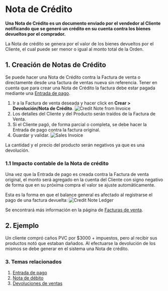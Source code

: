 <!-- add-breadcrumbs -->
# Nota de Crédito

**Una Nota de Crédito es un documento enviado por el vendedor al Cliente notificando que se generó un crédito en su cuenta contra los bienes devueltos por el comprador.**

La Nota de crédito se genera por el valor de los bienes devueltos por el Cliente, el cual puede ser menor o igual al monto total de la Orden. 

## 1. Creación de Notas de Crédito

Se puede hacer una Nota de Crédito contra la Factura de venta o directamente desde una factura de ventas nueva sin referencia. Tener en cuenta que para crear una Nota de Crédito la factura debe estar pagada mediante una [Entrada de pago](/docs/user/manual/es/accounts/payment-entry).

1. Ir a la Factura de venta deseada y hacer click en **Crear > Devolución/Nota de Crédito**.
    ![Credit Note from Invoice](/docs/assets/img/accounts/credit-note-from-invoice.png)
1. Los detalles del Cliente y del Producto serán traídos de la Factura de Venta.
1. Si el Cliente pagó, de forma parcial o completa, se debe hacer la Entrada de pago contra la factura original.
1. Guardar y validar.
    <img class="screenshot" alt="Sales Invoice" src="{{docs_base_url}}/assets/img/accounts/credit-note.png">

La cantidad y el precio del producto serán negativos ya que es una devolución.

### 1.1 Impacto contable de la Nota de crédito
Una vez que la Entrada de pago es creada contra la Factura de venta original, el monto será agregado en la cuenta del Cliente con signo negativo de forma que en su próxima compra el valor se ajuste automáticamente. 

Esta es la forma en que el balance general es afectado al registrarse el pago de una factura devuelta:
![Credit Note Ledger](/docs/assets/img/accounts/credit-note-ledger.png)

Se encontrará más información en la página de [Facturas de venta](/docs/user/manual/es/accounts/sales-invoice).

## 2. Ejemplo

Un cliente compró caños PVC por $3000 + impuestos, pero al recibir sus productos notó que estaban dañados. Al efectuarse la devolución de los mismos se debe generar en el sistema una Nota de crédito.


### 3. Temas relacionados
1. [Entrada de pago](/docs/user/manual/es/accounts/payment-entry)
1. [Nota de débito](/docs/user/manual/es/accounts/debit-note)
1. [Devoluciones de ventas](/docs/user/manual/es/stock/sales-return)
